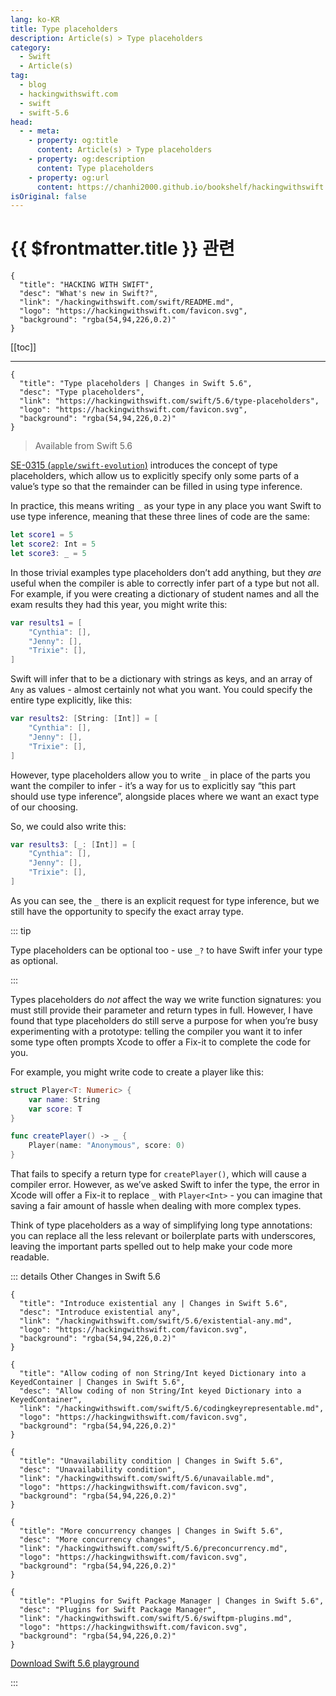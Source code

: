 ```yaml
---
lang: ko-KR
title: Type placeholders
description: Article(s) > Type placeholders
category:
  - Swift
  - Article(s)
tag: 
  - blog
  - hackingwithswift.com
  - swift
  - swift-5.6
head:
  - - meta:
    - property: og:title
      content: Article(s) > Type placeholders
    - property: og:description
      content: Type placeholders
    - property: og:url
      content: https://chanhi2000.github.io/bookshelf/hackingwithswift.com/swift/5.6/type-placeholders.html
isOriginal: false
---
```


# {{ $frontmatter.title }} 관련

```component VPCard
{
  "title": "HACKING WITH SWIFT",
  "desc": "What's new in Swift?",
  "link": "/hackingwithswift.com/swift/README.md",
  "logo": "https://hackingwithswift.com/favicon.svg",
  "background": "rgba(54,94,226,0.2)"
}
```

[[toc]]

---

```component VPCard
{
  "title": "Type placeholders | Changes in Swift 5.6",
  "desc": "Type placeholders",
  "link": "https://hackingwithswift.com/swift/5.6/type-placeholders", 
  "logo": "https://hackingwithswift.com/favicon.svg",
  "background": "rgba(54,94,226,0.2)"
}
```

> Available from Swift 5.6

[SE-0315 (<FontIcon icon="iconfont icon-github"/>`apple/swift-evolution`)](https://github.com/apple/swift-evolution/blob/main/proposals/0315-placeholder-types.md) introduces the concept of type placeholders, which allow us to explicitly specify only some parts of a value’s type so that the remainder can be filled in using type inference.

In practice, this means writing `_` as your type in any place you want Swift to use type inference, meaning that these three lines of code are the same:

```swift
let score1 = 5
let score2: Int = 5
let score3: _ = 5
```

In those trivial examples type placeholders don’t add anything, but they *are* useful when the compiler is able to correctly infer part of a type but not all. For example, if you were creating a dictionary of student names and all the exam results they had this year, you might write this:

```swift
var results1 = [
    "Cynthia": [],
    "Jenny": [],
    "Trixie": [],
]
```

Swift will infer that to be a dictionary with strings as keys, and an array of `Any` as values - almost certainly not what you want. You could specify the entire type explicitly, like this:

```swift
var results2: [String: [Int]] = [
    "Cynthia": [],
    "Jenny": [],
    "Trixie": [],
]
```

However, type placeholders allow you to write `_` in place of the parts you want the compiler to infer - it’s a way for us to explicitly say “this part should use type inference”, alongside places where we want an exact type of our choosing.

So, we could also write this:

```swift
var results3: [_: [Int]] = [
    "Cynthia": [],
    "Jenny": [],
    "Trixie": [],
]
```

As you can see, the `_` there is an explicit request for type inference, but we still have the opportunity to specify the exact array type.

::: tip

Type placeholders can be optional too - use `_?` to have Swift infer your type as optional.

:::

Types placeholders do *not* affect the way we write function signatures: you must still provide their parameter and return types in full. However, I have found that type placeholders do still serve a purpose for when you’re busy experimenting with a prototype: telling the compiler you want it to infer some type often prompts Xcode to offer a Fix-it to complete the code for you.

For example, you might write code to create a player like this:

```swift
struct Player<T: Numeric> {
    var name: String
    var score: T
}

func createPlayer() -> _ {
    Player(name: "Anonymous", score: 0)
}
```

That fails to specify a return type for `createPlayer()`, which will cause a compiler error. However, as we’ve asked Swift to infer the type, the error in Xcode will offer a Fix-it to replace `_` with `Player<Int>` - you can imagine that saving a fair amount of hassle when dealing with more complex types.

Think of type placeholders as a way of simplifying long type annotations: you can replace all the less relevant or boilerplate parts with underscores, leaving the important parts spelled out to help make your code more readable.

::: details Other Changes in Swift 5.6

```component VPCard
{
  "title": "Introduce existential any | Changes in Swift 5.6",
  "desc": "Introduce existential any",
  "link": "/hackingwithswift.com/swift/5.6/existential-any.md",
  "logo": "https://hackingwithswift.com/favicon.svg",
  "background": "rgba(54,94,226,0.2)"
}
```
<!-- 
```component VPCard
{
  "title": "Type placeholders | Changes in Swift 5.6",
  "desc": "Type placeholders",
  "link": "/hackingwithswift.com/swift/5.6/type-placeholders.md",
  "logo": "https://hackingwithswift.com/favicon.svg",
  "background": "rgba(54,94,226,0.2)"
}
```
-->
```component VPCard
{
  "title": "Allow coding of non String/Int keyed Dictionary into a KeyedContainer | Changes in Swift 5.6",
  "desc": "Allow coding of non String/Int keyed Dictionary into a KeyedContainer",
  "link": "/hackingwithswift.com/swift/5.6/codingkeyrepresentable.md",
  "logo": "https://hackingwithswift.com/favicon.svg",
  "background": "rgba(54,94,226,0.2)"
}
```

```component VPCard
{
  "title": "Unavailability condition | Changes in Swift 5.6",
  "desc": "Unavailability condition",
  "link": "/hackingwithswift.com/swift/5.6/unavailable.md",
  "logo": "https://hackingwithswift.com/favicon.svg",
  "background": "rgba(54,94,226,0.2)"
}
```

```component VPCard
{
  "title": "More concurrency changes | Changes in Swift 5.6",
  "desc": "More concurrency changes",
  "link": "/hackingwithswift.com/swift/5.6/preconcurrency.md",
  "logo": "https://hackingwithswift.com/favicon.svg",
  "background": "rgba(54,94,226,0.2)"
}
```

```component VPCard
{
  "title": "Plugins for Swift Package Manager | Changes in Swift 5.6",
  "desc": "Plugins for Swift Package Manager",
  "link": "/hackingwithswift.com/swift/5.6/swiftpm-plugins.md",
  "logo": "https://hackingwithswift.com/favicon.svg",
  "background": "rgba(54,94,226,0.2)"
}
```

[<FontIcon icon="fas fa-file-zipper"/>Download Swift 5.6 playground](https://hackingwithswift.com/files/playgrounds/swift/playground-5-5-to-5-6.playground.zip)

:::

